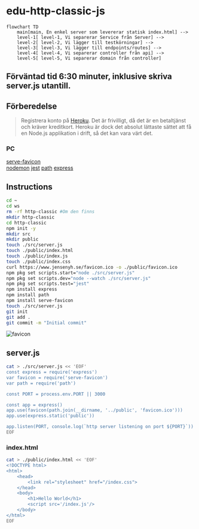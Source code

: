 # edu-http-classic-js

```mermaid
flowchart TD
    main[main, En enkel server som levererar statisk index.html] --> 
    level-1[ level-1, Vi separerar Service från Server] --> 
    level-2[ level-2, Vi lägger till testkörningar] --> 
    level-3[ level-3, Vi lägger till endpoints/routes] --> 
    level-4[ level-4, Vi separerar controller från api] --> 
    level-5[ level-5, Vi separerar domain från controller]
```

## Förväntad tid 6:30 minuter, inklusive skriva server.js utantill.

## Förberedelse

> Registrera konto på [Heroku](https://devcenter.heroku.com/). Det är frivilligt, då det är en betaltjänst och kräver kreditkort. 
> Heroku är dock det absolut lättaste sättet att få en Node.js applikation i drift, så det kan vara värt det.

### PC

[serve-favicon](https://expressjs.com/en/resources/middleware/serve-favicon.html)  
[nodemon](https://www.npmjs.com/package/nodemon)
[jest](https://www.npmjs.com/package/jest)
[path](https://www.npmjs.com/package/path)
[express](https://www.npmjs.com/package/express)

## Instructions

```bash
cd ~
cd ws
rm -rf http-classic #Om den finns
mkdir http-classic
cd http-classic
npm init -y
mkdir src
mkdir public
touch ./src/server.js
touch ./public/index.html
touch ./public/index.js
touch ./public/index.css
curl https://www.jensenyh.se/favicon.ico -o ./public/favicon.ico
npm pkg set scripts.start="node ./src/server.js"
npm pkg set scripts.dev="node --watch ./src/server.js"
npm pkg set scripts.test="jest"
npm install express
npm install path
npm install serve-favicon
touch ./src/server.js
git init
git add .
git commit -m "Initial commit"
```

![favicon](https://www.jensenyh.se/favicon.ico)  
  
## server.js

```bash
cat > ./src/server.js << 'EOF'
const express = require('express')
var favicon = require('serve-favicon')
var path = require('path')

const PORT = process.env.PORT || 3000

const app = express()
app.use(favicon(path.join(__dirname, '../public', 'favicon.ico')))
app.use(express.static('public'))

app.listen(PORT, console.log(`http server listening on port ${PORT}`))
EOF
```

### index.html

```bash
cat > ./public/index.html << 'EOF'
<!DOCTYPE html>
<html>
    <head>
        <link rel="stylesheet" href="/index.css">
    </head>
    <body>
        <h1>Hello World</h1>
        <script src='/index.js'/>
    </body>
</html>
EOF
```

